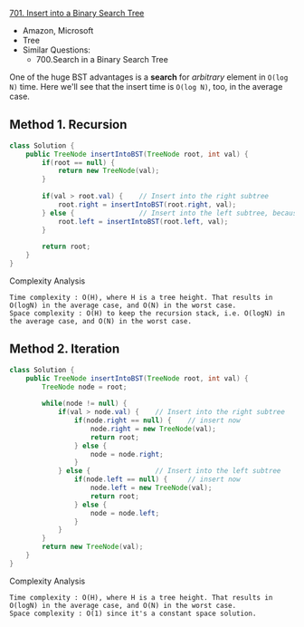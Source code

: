 [701. Insert into a Binary Search Tree](https://leetcode.com/problems/insert-into-a-binary-search-tree/)

* Amazon, Microsoft
* Tree
* Similar Questions:
    * 700.Search in a Binary Search Tree
    

One of the huge BST advantages is a **search** for *arbitrary* element in `O(log N)` time.
Here we'll see that the insert time is `O(log N)`, too, in the average case.

## Method 1. Recursion
```java 
class Solution {
    public TreeNode insertIntoBST(TreeNode root, int val) {
        if(root == null) {
            return new TreeNode(val);
        }
        
        if(val > root.val) {    // Insert into the right subtree
            root.right = insertIntoBST(root.right, val);
        } else {                // Insert into the left subtree, because new value does not exist in the original BST
            root.left = insertIntoBST(root.left, val);
        }
        
        return root;
    }
}
```  
Complexity Analysis

    Time complexity : O(H), where H is a tree height. That results in O(log⁡N) in the average case, and O(N) in the worst case.
    Space complexity : O(H) to keep the recursion stack, i.e. O(log⁡N) in the average case, and O(N) in the worst case.


## Method 2. Iteration
```java 
class Solution {
    public TreeNode insertIntoBST(TreeNode root, int val) {
        TreeNode node = root;
        
        while(node != null) {
            if(val > node.val) {    // Insert into the right subtree
                if(node.right == null) {    // insert now
                    node.right = new TreeNode(val);
                    return root;
                } else {
                    node = node.right;
                }
            } else {                // Insert into the left subtree
                if(node.left == null) {     // insert now
                    node.left = new TreeNode(val);
                    return root;
                } else {
                    node = node.left;
                }
            }
        }
        return new TreeNode(val);
    }
}
```
Complexity Analysis

    Time complexity : O(H), where H is a tree height. That results in O(log⁡N) in the average case, and O(N) in the worst case.
    Space complexity : O(1) since it's a constant space solution.